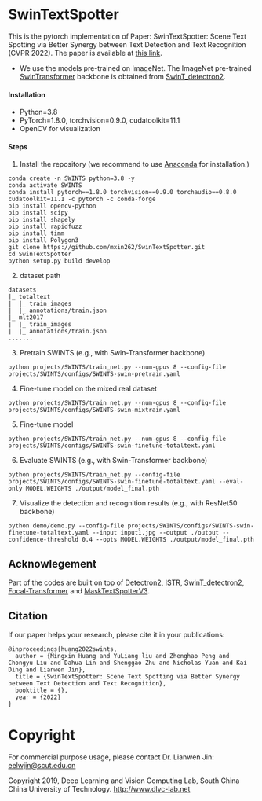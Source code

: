 
# SwinTextSpotter
This is the pytorch implementation of Paper: SwinTextSpotter: Scene Text Spotting via Better Synergy between Text Detection and Text Recognition (CVPR 2022). The paper is available at [this link](https://arxiv.org/pdf/2203.10209.pdf).

- We use the models pre-trained on ImageNet. The ImageNet pre-trained [SwinTransformer](https://drive.google.com/drive/u/1/folders/19UaSgR4OwqA-BhCs_wG7i6E-OXC5NR__) backbone is obtained from [SwinT_detectron2](https://github.com/xiaohu2015/SwinT_detectron2).

#### Installation
- Python=3.8
- PyTorch=1.8.0, torchvision=0.9.0, cudatoolkit=11.1
- OpenCV for visualization

#### Steps
1. Install the repository (we recommend to use [Anaconda](https://www.anaconda.com/) for installation.)
```
conda create -n SWINTS python=3.8 -y
conda activate SWINTS
conda install pytorch==1.8.0 torchvision==0.9.0 torchaudio==0.8.0 cudatoolkit=11.1 -c pytorch -c conda-forge
pip install opencv-python
pip install scipy
pip install shapely
pip install rapidfuzz
pip install timm
pip install Polygon3
git clone https://github.com/mxin262/SwinTextSpotter.git
cd SwinTextSpotter
python setup.py build develop
```

2. dataset path
```
datasets
|_ totaltext
|  |_ train_images
|  |_ annotations/train.json
|_ mlt2017
|  |_ train_images
|  |_ annotations/train.json
.......

```


3. Pretrain SWINTS (e.g., with Swin-Transformer backbone)

```
python projects/SWINTS/train_net.py --num-gpus 8 --config-file projects/SWINTS/configs/SWINTS-swin-pretrain.yaml
```

4. Fine-tune model on the mixed real dataset

```
python projects/SWINTS/train_net.py --num-gpus 8 --config-file projects/SWINTS/configs/SWINTS-swin-mixtrain.yaml
```

5. Fine-tune model

```
python projects/SWINTS/train_net.py --num-gpus 8 --config-file projects/SWINTS/configs/SWINTS-swin-finetune-totaltext.yaml
```

6. Evaluate SWINTS (e.g., with Swin-Transformer backbone)
```
python projects/SWINTS/train_net.py --config-file projects/SWINTS/configs/SWINTS-swin-finetune-totaltext.yaml --eval-only MODEL.WEIGHTS ./output/model_final.pth
```

7. Visualize the detection and recognition results (e.g., with ResNet50 backbone)
```
python demo/demo.py --config-file projects/SWINTS/configs/SWINTS-swin-finetune-totaltext.yaml --input input1.jpg --output ./output --confidence-threshold 0.4 --opts MODEL.WEIGHTS ./output/model_final.pth
```

## Acknowlegement
Part of the codes are built on top of [Detectron2](https://github.com/facebookresearch/detectron2), [ISTR](https://github.com/hujiecpp/ISTR), [SwinT_detectron2](https://github.com/xiaohu2015/SwinT_detectron2), [Focal-Transformer](https://github.com/microsoft/Focal-Transformer) and [MaskTextSpotterV3](https://github.com/MhLiao/MaskTextSpotterV3).

## Citation

If our paper helps your research, please cite it in your publications:

```
@inproceedings{huang2022swints,
  author = {Mingxin Huang and YuLiang liu and Zhenghao Peng and Chongyu Liu and Dahua Lin and Shenggao Zhu and Nicholas Yuan and Kai Ding and Lianwen Jin},
  title = {SwinTextSpotter: Scene Text Spotting via Better Synergy between Text Detection and Text Recognition},
  booktitle = {},
  year = {2022}
}
```

# Copyright

For commercial purpose usage, please contact Dr. Lianwen Jin: eelwjin@scut.edu.cn

Copyright 2019, Deep Learning and Vision Computing Lab, South China China University of Technology. http://www.dlvc-lab.net
